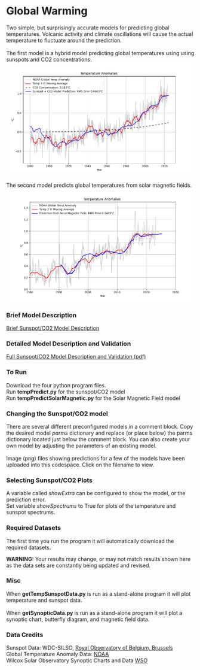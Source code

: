 # Global Warming
Two simple, but surprisingly accurate models for predicting global temperatures.  Volcanic activity and climate oscillations will cause the actual temperature to fluctuate around the prediction.
<br><br>
The first model is a hybrid model predicting global temperatures using using sunspots and CO2 concentrations.
![Plot](./images//TempPrediction.png)

The second model predicts global temperatures from solar magnetic fields. 
![Plot](./images/SolarMagneticPrediction.png)

### Brief Model Description
[Brief Sunspot/CO2 Model Description](hybridmodel.md)

### Detailed Model Description and Validation
[Full Sunspot/CO2 Model Description and Validation (pdf)](https://localartist.org/media/CutlerModelDescription.pdf)

### To Run
Download the four python program files.
<br>
Run __tempPredict.py__  for the sunspot/CO2 model
<br>
Run __tempPredictSolarMagnetic.py__ for the Solar Magnetic Field model


### Changing the Sunspot/CO2 model
There are several different preconfigured models in a comment block.  Copy the desired model *parms* dictionary and replace (or place below) the parms dictionary located just below the comment block.  You can also create your own model by adjusting the parameters of an existing model.
<br><br>
Image (png) files showing predictions for a few of the models have been uploaded into this codespace. Click on the filename to view.

### Selecting Sunspot/CO2 Plots
A variable called *showExtra* can be configured to show the model, or the prediction error.
<br>
Set variable *showSpectrums* to True for plots of the temperature and sunspot spectrums.

### Required Datasets
The first time you run the program it will automatically download the required datasets.

__WARNING:__ Your results may change, or may not match results shown here as the data sets are constantly being updated and revised.

### Misc
When __getTempSunspotData.py__ is run as a stand-alone program it will plot temperature and sunspot data.
<br><br>
When __getSynopticData.py__ is run as a stand-alone program it will plot a synoptic chart, butterfly diagram, and magnetic field data.

### Data Credits
Sunspot Data: WDC-SILSO, [Royal Observatory of Belgium, Brussels](https://www.sidc.be/silso/datafiles)
<br>
Global Temperature Anomaly Data: [NOAA]( https://www.ncei.noaa.gov/access/monitoring/global-temperature-anomalies/anomalies)
<br>
Wilcox Solar Observatory Synoptic Charts and Data [WSO](http://wso.stanford.edu/synopticl.html)
